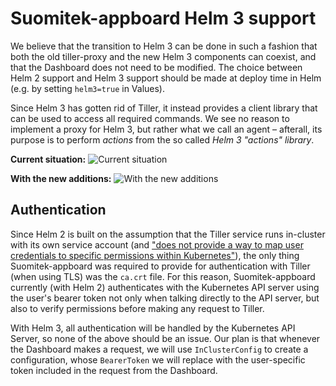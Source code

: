 # Suomitek-appboard Helm 3 support

We believe that the transition to Helm 3 can be done in such a fashion that both the old tiller-proxy and the new Helm 3 components can coexist, and that the Dashboard does not need to be modified.
The choice between Helm 2 support and Helm 3 support should be made at deploy time in Helm (e.g. by setting `helm3=true` in Values).

Since Helm 3 has gotten rid of Tiller, it instead provides a client library that can be used to access all required commands.
We see no reason to implement a proxy for Helm 3, but rather what we call an agent – afterall, its purpose is to perform _actions_ from the so called _Helm 3 "actions" library_.

**Current situation:**
![Current situation](https://user-images.githubusercontent.com/7773090/67413010-ac044e00-f5c0-11e9-93e9-f3cdd1eeaca8.PNG)

**With the new additions:**
![With the new additions](https://user-images.githubusercontent.com/7773090/67413025-b45c8900-f5c0-11e9-8961-67377bc8faad.PNG)

## Authentication

Since Helm 2 is built on the assumption that the Tiller service runs in-cluster with its own service account (and ["does not provide a way to map user credentials to specific permissions within Kubernetes"](https://helm.sh/docs/securing_installation/#tiller-and-user-permissions)), the only thing Suomitek-appboard was required to provide for authentication with Tiller (when using TLS) was the `ca.crt` file.
For this reason, Suomitek-appboard currently (with Helm 2) authenticates with the Kubernetes API server using the user's bearer token not only when talking directly to the API server, but also to verify permissions before making any request to Tiller.

With Helm 3, all authentication will be handled by the Kubernetes API Server, so none of the above should be an issue.
Our plan is that whenever the Dashboard makes a request, we will use `InClusterConfig` to create a configuration, whose `BearerToken` we will replace with the user-specific token included in the request from the Dashboard.
